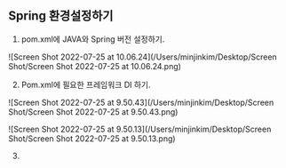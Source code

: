 ## Spring 환경설정하기



1. pom.xml에 JAVA와 Spring 버전 설정하기.

![Screen Shot 2022-07-25 at 10.06.24](/Users/minjinkim/Desktop/Screen Shot/Screen Shot 2022-07-25 at 10.06.24.png)





2. Pom.xml에 필요한 프레임워크 DI 하기.

![Screen Shot 2022-07-25 at 9.50.43](/Users/minjinkim/Desktop/Screen Shot/Screen Shot 2022-07-25 at 9.50.43.png)

![Screen Shot 2022-07-25 at 9.50.13](/Users/minjinkim/Desktop/Screen Shot/Screen Shot 2022-07-25 at 9.50.13.png)



3. 